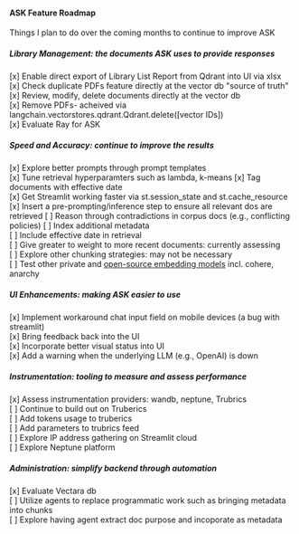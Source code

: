 #### ASK Feature Roadmap
Things I plan to do over the coming months to continue to improve ASK  
  

##### Library Management: the documents ASK uses to provide responses 
[x] Enable direct export of Library List Report from Qdrant into UI via xlsx  
[x] Check duplicate PDFs feature directly at the vector db "source of truth" 
[x] Review, modify, delete documents directly at the vector db  
[x] Remove PDFs- acheived via langchain.vectorstores.qdrant.Qdrant.delete([vector IDs])  
[x] Evaluate Ray for ASK  

##### Speed and Accuracy: continue to improve the results
[x] Explore better prompts through prompt templates  
[x] Tune retrieval hyperparamters such as lambda, k-means 
[x] Tag documents with effective date  
[x] Get Streamlit working faster via st.session_state and st.cache_resource  
[x] Insert a pre-prompting/inference step to ensure all relevant dos are retrieved
[ ] Reason through contradictions in corpus docs (e.g., conflicting policies)
[ ] Index additional metadata  
[ ] Include effective date in retrieval   
[ ] Give greater to weight to more recent documents: currently assessing   
[ ] Explore other chunking strategies: may not be necessary  
[ ] Test other private and [open-source embedding models](https://huggingface.co/spaces/mteb/leaderboard) incl. cohere, anarchy  

##### UI Enhancements: making ASK easier to use  
[x] Implement workaround chat input field on mobile devices (a bug with streamlit)  
[x] Bring feedback back into the UI  
[x] Incorporate better visual status into UI  
[x] Add a warning when the underlying LLM (e.g., OpenAI) is down  

##### Instrumentation: tooling to measure and assess performance  
[x] Assess instrumentation providers: wandb, neptune, Trubrics  
[ ] Continue to build out on Truberics  
[ ] Add tokens usage to truberics  
[ ] Add parameters to trubrics feed  
[ ] Explore IP address gathering on Streamlit cloud  
[ ] Explore Neptune platform  

##### Administration: simplify backend through automation  
[x] Evaluate Vectara db  
[ ] Utilize agents to replace programmatic work such as bringing metadata into chunks  
[ ] Explore having agent extract doc purpose and incoporate as metadata  
